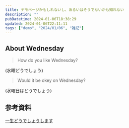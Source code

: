 ```yaml
---
title: デモページかもしれないし、あるいはそうでないかも知れない
description: ""
pubDatetime: 2024-01-06T18:38:29
updated: 2024-01-06T22:11:11
tags: ["demo", "2024/01/06", "雑記"] 
---
```

## About Wednesday
> How do you like Wednesday?  

(水曜どうでしょう)

> Would it be okey on Wednesday?

(水曜日はどうでしょう)

## 参考資料
[一生どうでしょうします](https://www.htb.co.jp/suidou/)

